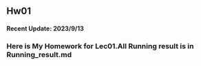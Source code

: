 ## Hw01

#### Recent Update: 2023/9/13

### Here is My Homework for Lec01.All Running result is in Running_result.md
      
